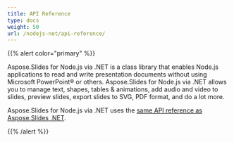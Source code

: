 ```yaml
---
title: API Reference
type: docs
weight: 50
url: /nodejs-net/api-reference/
---
```


{{% alert color="primary" %}} 

Aspose.Slides for Node.js via .NET is a class library that enables Node.js applications to read and write presentation documents without using Microsoft PowerPoint® or others. Aspose.Slides for Node.js via .NET allows you to manage text, shapes, tables & animations, add audio and video to slides, preview slides, export slides to SVG, PDF format, and do a lot more.

Aspose.Slides for Node.js via .NET uses the [same API reference as Aspose.Slides .NET](https://reference.aspose.com/slides/nodejs-net/). 

{{% /alert %}}
